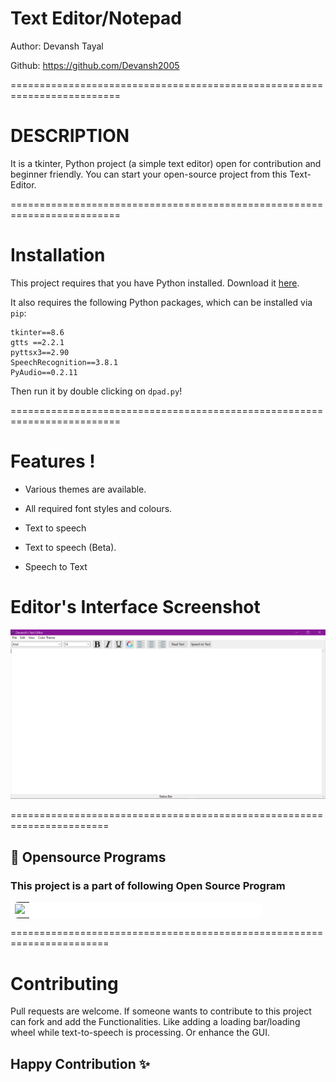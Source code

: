 # Text Editor/Notepad
Author: Devansh Tayal

Github: https://github.com/Devansh2005


=========================================================================

# DESCRIPTION

It is a tkinter, Python project (a simple text editor) open for contribution and beginner friendly.
You can start your open-source project from this Text-Editor.

=========================================================================

# Installation

This project requires that you have Python installed. Download it [here](https://www.python.org/). 

It also requires the following Python packages, which can be installed via `pip`:
```
tkinter==8.6
gtts ==2.2.1
pyttsx3==2.90
SpeechRecognition==3.8.1
PyAudio==0.2.11
```
Then run it by double clicking on `dpad.py`!

=========================================================================


# Features !

- Various themes are available.
- All required font styles and colours.

- Text to speech
- Text to speech (Beta).
- Speech to Text

# Editor's Interface Screenshot

![Screenshot](screenshot.png)

=======================================================================

## 📌 Opensource Programs

### This project is a part of following Open Source Program

<table style="width:80%;background-color:white;border-radius:30px;">
    <tr>
  <td>
<center>
  <a href="https://letsgrowmore.in/projects/"><img src="https://letsgrowmore.in/wp-content/uploads/2021/05/cropped-growmore-removebg-preview.png"></img></a>
  </center>
  </td>
  </tr>
</table>


=======================================================================

# Contributing
Pull requests are welcome. If someone wants to contribute to this project can fork and add the Functionalities. Like adding a loading bar/loading wheel while text-to-speech is processing. Or enhance the GUI.

## Happy Contribution ✨



